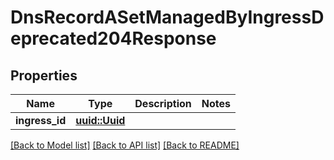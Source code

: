 # DnsRecordASetManagedByIngressDeprecated204Response

## Properties

Name | Type | Description | Notes
------------ | ------------- | ------------- | -------------
**ingress_id** | [**uuid::Uuid**](uuid::Uuid.md) |  | 

[[Back to Model list]](../README.md#documentation-for-models) [[Back to API list]](../README.md#documentation-for-api-endpoints) [[Back to README]](../README.md)


